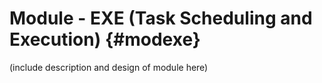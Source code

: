 Module - EXE (Task Scheduling and Execution) {#modexe}
==================================

(include description and design of module here)